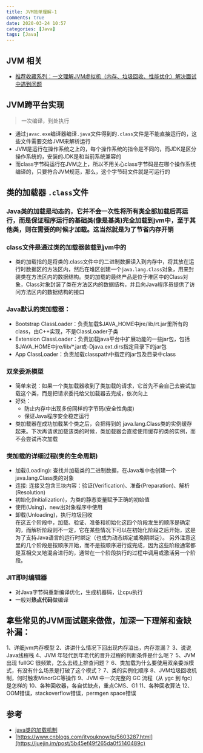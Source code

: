 ```yaml
---
title: JVM简单理解-1
comments: true
date: 2020-03-24 10:57
categories: [Java]
tags: [Java]
---
```



## JVM 相关
- [推荐收藏系列：一文理解JVM虚拟机（内存、垃圾回收、性能优化）解决面试中遇到问题](https://juejin.im/post/5d200b54f265da1bac40384a)

## JVM跨平台实现
> 一次编译，到处执行
  - 通过`javac.exe`编译器编译`.java`文件得到的`.class`文件是不能直接运行的，这些文件需要交给JVM来解析运行
  - JVM是运行在操作系统之上的，每个操作系统的指令是不同的，而JDK是区分操作系统的，安装的JDK是和当前系统兼容的
  - 而class字节码运行在JVM之上，所以不用关心class字节码是在哪个操作系统编译的，只要符合JVM规范，那么，这个字节码文件就是可运行的

## 类的加载器 `.class`文件

### Java类的加载是动态的，它并不会一次性将所有类全部加载后再运行，而是保证程序运行的基础类(像是基类)完全加载到jvm中，至于其他类，则在需要的时候才加载。这当然就是为了节省内存开销

### class文件是通过类的加载器装载到jvm中的
  - 类的加载指的是将类的.class文件中的二进制数据读入到内存中，将其放在运行时数据区的方法区内，然后在堆区创建一个`java.lang.Class`对象，用来封装类在方法区内的数据结构。类的加载的最终产品是位于堆区中的Class对象，Class对象封装了类在方法区内的数据结构，并且向Java程序员提供了访问方法区内的数据结构的接口
### Java默认的类加载器： 
  - Bootstrap ClassLoader：负责加载$JAVA_HOME中jre/lib/rt.jar里所有的class，由C++实现，不是ClassLoader子类
  - Extension ClassLoader：负责加载java平台中扩展功能的一些jar包，包括$JAVA_HOME中jre/lib/*.jar或-Djava.ext.dirs指定目录下的jar包
  - App ClassLoader：负责加载classpath中指定的jar包及目录中class
### 双亲委派模型
  - 简单来说：如果一个类加载器收到了类加载的请求，它首先不会自己去尝试加载这个类，而是把请求委托给父加载器去完成，依次向上
  - 好处： 
    - 防止内存中出现多份同样的字节码(安全性角度)
    - 保证Java程序安全稳定运行
  - 类加载器在成功加载某个类之后，会把得到的 java.lang.Class类的实例缓存起来。下次再请求加载该类的时候，类加载器会直接使用缓存的类的实例，而不会尝试再次加载

### 类加载的详细过程(类的生命周期)
  - 加载(Loading): 查找并加载类的二进制数据，在Java堆中也创建一个java.lang.Class类的对象
  - 连接: 连接又包含三块内容：验证(Verification)、准备(Preparation)、解析(Resolution)
  - 初始化(Initialization)，为类的静态变量赋予正确的初始值
  - 使用(Using)，new出对象程序中使用
  - 卸载(Unloading)，执行垃圾回收  
在这五个阶段中，加载、验证、准备和初始化这四个阶段发生的顺序是确定的，而解析阶段则不一定，它在某些情况下可以在初始化阶段之后开始，这是为了支持Java语言的运行时绑定（也成为动态绑定或晚期绑定）。
另外注意这里的几个阶段是按顺序开始，而不是按顺序进行或完成，因为这些阶段通常都是互相交叉地混合进行的，通常在一个阶段执行的过程中调用或激活另一个阶段。


### JIT即时编辑器
- 对Java字节码重新编译优化，生成机器码，让cpu执行
- 一般对**热点代码**做编译



## 拿些常见的JVM面试题来做做，加深一下理解和查缺补漏：

1、详细jvm内存模型
2、讲讲什么情况下回出现内存溢出，内存泄漏？
3、说说Java线程栈
4、JVM 年轻代到年老代的晋升过程的判断条件是什么呢？
5、JVM 出现 fullGC 很频繁，怎么去线上排查问题？
6、类加载为什么要使用双亲委派模式，有没有什么场景是打破了这个模式？
7、类的实例化顺序
8、JVM垃圾回收机制，何时触发MinorGC等操作
9、JVM 中一次完整的 GC 流程（从 ygc 到 fgc）是怎样的
10、各种回收器，各自优缺点，重点CMS、G1
11、各种回收算法
12、OOM错误，stackoverflow错误，permgen space错误


## 参考
- [java类的加载机制](https://www.cnblogs.com/ityouknow/p/5603287.html)
- [https://www.cnblogs.com/ityouknow/p/5603287.html](https://juejin.im/post/5b45ef49f265da0f5140489c)